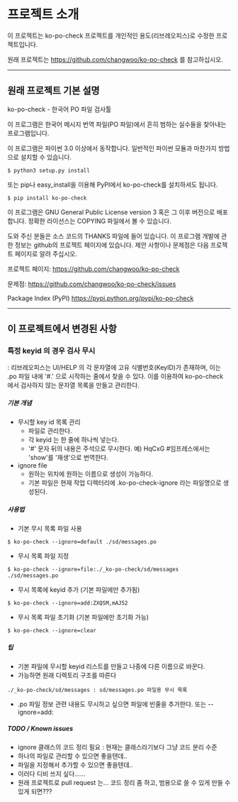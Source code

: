 # 프로젝트 소개
이 프로젝트는 ko-po-check 프로젝트를 개인적인 용도(리브레오피스)로 수정한 프로젝트입니다.

원래 프로젝트는 https://github.com/changwoo/ko-po-check 를 참고하십시오.


--------------------------------------------------------
## 원래 프로젝트 기본 설명

ko-po-check - 한국어 PO 파일 검사툴

이 프로그램은 한국어 메시지 번역 파일(PO 파일)에서 흔히 범하는
실수들을 찾아내는 프로그램입니다.

이 프로그램은 파이썬 3.0 이상에서 동작합니다. 일반적인 파이썬 모듈과
마찬가지 방법으로 설치할 수 있습니다.

    $ python3 setup.py install

또는 pip나 easy_install을 이용해 PyPI에서 ko-po-check를 설치하셔도
됩니다.

    $ pip install ko-po-check

이 프로그램은 GNU General Public License version 3 혹은 그 이후
버전으로 배포합니다. 정확한 라이선스는 COPYING 파일에서 볼 수
있습니다.

도와 주신 분들은 소스 코드의 THANKS 파일에 들어 있습니다. 이 프로그램
개발에 관한 정보는 github의 프로젝트 페이지에 있습니다. 제안 사항이나
문제점은 다음 프로젝트 페이지로 알려 주십시오.

프로젝트 페이지: https://github.com/changwoo/ko-po-check

문제점: https://github.com/changwoo/ko-po-check/issues

Package Index (PyPI)
   https://pypi.python.org/pypi/ko-po-check


--------------------------------------------------------

## 이 프로젝트에서 변경된 사항

### 특정 keyid 의 경우 검사 무시
: 리브레오피스는 UI/HELP 의 각 문자열에 고유 식별번호(KeyID)가 존재하며, 이는 .po 파일 내에 '#.' 으로 시작하는 줄에서 찾을 수 있다.
이를 이용하여 ko-po-check 에서 검사하지 않는 문자열 목록을 만들고 관리한다.

##### 기본 개념
* 무시할 key id 목록 관리
	- 파일로 관리한다.
	- 각 keyid 는 한 줄에 하나씩 넣는다.
	- '#' 문자 뒤의 내용은 주석으로 무시한다. 예) HqCxG #임프레스에서는 'show'를 '재생'으로 번역한다.
* ignore file
	- 원하는 위치에 원하는 이름으로 생성이 가능하다.
	- 기본 파일은 현재 작업 디렉터리에 .ko-po-check-ignore 라는 파일명으로 생성된다.

##### 사용법
* 기본 무시 목록 파일 사용

```$ ko-po-check --ignore=default ./sd/messages.po```

* 무시 목록 파일 지정

```$ ko-po-check --ignore=file:./_ko-po-check/sd/messages ./sd/messages.po```

* 무시 목록에 keyid 추가 (기본 파일에만 추가됨)

```$ ko-po-check --ignore=add:ZXQSM,mAJ52```

* 무시 목록 파일 초기화 (기본 파일에만 초기화 가능)

```$ ko-po-check --ignore=clear```

##### 팁
* 기본 파일에 무시할 keyid 리스트를 만들고 나중에 다른 이름으로 바꾼다.
* 가능하면 원래 디렉토리 구조를 따른다

```./_ko-po-check/sd/messages : sd/messages.po 파일용 무시 목록```

 * .po 파일 정보 관련 내용도 무시하고 싶으면 파일에 빈줄을 추가한다. 또는 --ignore=add:

##### TODO / Known issues
* ignore 클래스의 코드 정리 필요 : 현재는 클래스라기보다 그냥 코드 분리 수준
* 하나의 파일로 관리할 수 있으면 좋을텐데..
* 파일을 지정해서 추가할 수 있으면 좋을텐데..
* 이러다 디비 쓰지 싶다......
* 원래 프로젝트로 pull request 는... 코드 정리 좀 하고, 범용으로 쓸 수 있게 만들 수 있게 되면???
